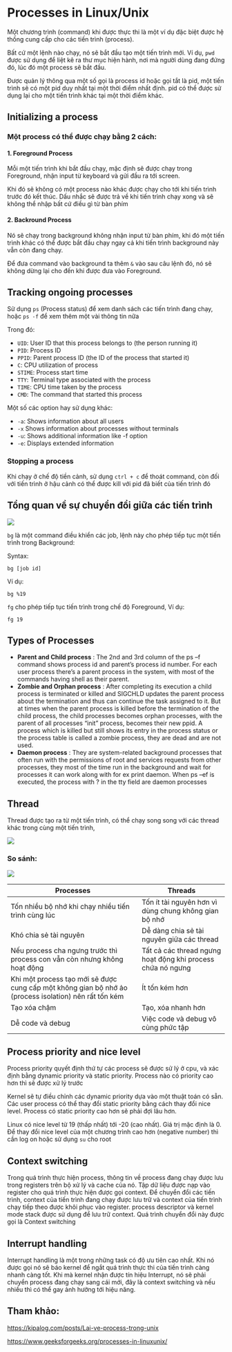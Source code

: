# Processes in Linux/Unix

Một chương trình (command) khi được thực thi là một ví dụ đặc biệt được hệ thống cung cấp cho các tiến trình (process). 

Bất cứ một lệnh nào chạy, nó sẽ bắt đầu tạo một tiến trình mới. Ví dụ, `pwd`  được sử dụng để liệt kê ra thư mục hiện hành, nơi mà người dùng đang đứng đó, lúc đó một process sẽ bắt đầu.

Được quản lý thông qua một số gọi là process id hoặc gọi tắt là pid, một tiến trình sẽ có một pid duy nhất tại một thời điểm nhất định. pid có thể được sử dụng lại cho một tiến trình khác tại một thời điểm khác.

## Initializing a process

### Một process có thể được chạy bằng 2 cách:

#### 1. Foreground Process

Mỗi một tiến trình khi bắt đầu chạy, mặc định sẽ được chạy trong Foreground, nhận input từ keyboard và gửi đầu ra tới screen.

Khi đó sẽ không có một process nào khác được chạy cho tới khi tiến trình trước đó kết thúc. Dấu nhắc sẽ được trả về khi tiến trình chạy xong và sẽ không thể nhập bất cứ điều gì từ bàn phím


#### 2. Backround Process

Nó sẽ chạy trong background không nhận input từ bàn phím, khi đó một tiến trình khác có thể được bắt đầu chạy ngay cả khi tiến trình background này vẫn còn đang chạy.

Để đưa command vào background ta thêm `&` vào sau câu lệnh đó, nó sẽ không dừng lại cho đến khi được đưa vào Foreground.

## Tracking ongoing processes

Sử dụng `ps` (Process status) để xem danh sách các tiến trình đang chạy, hoặc `ps -f` để xem thêm một vài thông tin nữa

Trong đó:

* `UID`: User ID that this process belongs to (the person running it)
* `PID`: Process ID
* `PPID`: Parent process ID (the ID of the process that started it)
* `C`: CPU utilization of process
* `STIME`: Process start time
* `TTY`: Terminal type associated with the process
* `TIME`: CPU time taken by the process
* `CMD`: The command that started this process

Một số các option hay sử dụng khác:
* `-a`: Shows information about all users
* `-x` Shows information about processes without terminals
* `-u`: Shows additional information like -f option
* `-e`: Displays extended information

### Stopping a process

Khi chạy ở chế độ tiền cảnh, sử dụng `ctrl + c` để thoát command, còn đối với tiến trình ở hậu cảnh có thể được kill với pid đã biết của tiến trình đó

## Tổng quan về sự chuyển đổi giữa các tiến trình

<img src="img/1.png">

`bg` là một command điều khiển các job, lệnh này cho phép tiếp tục một tiến trình trong Background: 

Syntax:

	bg [job id]

Ví dụ:

	bg %19

`fg` cho phép tiếp tục tiến trình trong chế độ Foreground, Ví dụ:

	fg 19

## Types of Processes

* **Parent and Child process** : The 2nd and 3rd column of the ps –f command shows process id and parent’s process id number. For each user process there’s a parent process in the system, with most of the commands having shell as their parent.
* **Zombie and Orphan process** : After completing its execution a child process is terminated or killed and SIGCHLD updates the parent process about the termination and thus can continue the task assigned to it. But at times when the parent process is killed before the termination of the child process, the child processes becomes orphan processes, with the parent of all processes “init” process, becomes their new ppid.
A process which is killed but still shows its entry in the process status or the process table is called a zombie process, they are dead and are not used.
* **Daemon process** : They are system-related background processes that often run with the permissions of root and services requests from other processes, they most of the time run in the background and wait for processes it can work along with for ex print daemon.
When ps –ef is executed, the process with ? in the tty field are daemon processes

## Thread

Thread được tạo ra từ một tiến trình, có thể chạy song song với các thread khác trong cùng một tiến trình, 

<img src="img/2.png">

### So sánh:

<img src="img/3.png">

| Processes | Threads|
|----|---|
| Tốn nhiều bộ nhớ khi chạy nhiều tiến trình cùng lúc| Tốn ít tài nguyên hơn vì dùng chung không gian bộ nhớ |
| Khó chia sẻ tài nguyên | Dễ dàng chia sẻ tài nguyên giữa các thread
| Nếu process cha ngưng trước thì process con vẫn còn nhưng không hoạt động| Tất cả các thread ngưng hoạt động khi process chứa nó ngưng|
| Khi một process tạo mới sẽ được cung cấp một không gian bộ nhớ ảo (process isolation) nên rất tốn kém | Ít tốn kém hơn|
| Tạo xóa chậm | Tạo, xóa nhanh hơn |
| Dễ code và debug| Việc code và debug vô cùng phức tập |

## Process priority and nice level

Process priority quyết định thứ tự các process sẽ được sử lý ở cpu, và xác định bằng dynamic priority và static priority. Process nào có priority cao hơn thì sẽ được xử lý trước

Kernel sẽ tự điều chỉnh các dynamic priority dựa vào một thuật toán có sẵn. Các user process có thể thay đổi static priority bằng cách thay đổi nice level. Process có static priority cao hơn sẽ phải đợi lâu hơn. 

Linux có nice level từ 19 (thấp nhất) tới -20 (cao nhất). Giá trị mặc định là 0. Để thay đổi nice level của một chương trình cao hơn (negative number) thì cần log on hoặc sử dụng `su` cho root

## Context switching

Trong quá trình thực hiện process, thông tin về process đang chạy được lưu trong registers trên bộ xử lý và cache của nó. Tập dữ liệu được nạp vào register cho quá trình thực hiện được gọi context. Để chuyển đổi các tiến trình, context của tiến trình đang chạy được lưu trữ và context của tiến trình chạy tiếp theo được khôi phục vào register. process descriptor và kernel mode stack được sử dụng để lưu trữ context. Quá trình chuyển đổi này được gọi là Context switching

## Interrupt handling

Interrupt handling là một trong những task có độ ưu tiên cao nhất. Khi nó được gọi nó sẽ báo kernel để ngắt quá trình thực thi của tiến trình càng nhanh càng tốt. Khi mà kernel nhận được tín hiệu Interrupt, nó sẽ phải chuyển process đang chạy sang cái mới, đây là context switching và nếu nhiều thì có thể gay ảnh hưởng tới hiệu năng.


## Tham khảo:
https://kipalog.com/posts/Lai-ve-process-trong-unix

https://www.geeksforgeeks.org/processes-in-linuxunix/
